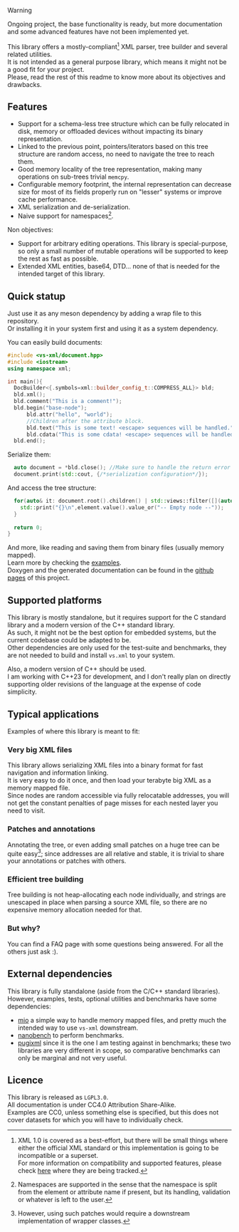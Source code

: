 > [!WARNING]  
> Ongoing project, the base functionality is ready, but more documentation and some advanced features have not been implemented yet.


This library offers a mostly-compliant[^1] XML parser, tree builder and several related utilities.  
It is not intended as a general purpose library, which means it might not be a good fit for your project.  
Please, read the rest of this readme to know more about its objectives and drawbacks.

## Features

- Support for a schema-less tree structure which can be fully relocated in disk, memory or offloaded devices without impacting its binary representation.
- Linked to the previous point, pointers/iterators based on this tree structure are random access, no need to navigate the tree to reach them.
- Good memory locality of the tree representation, making many operations on sub-trees trivial `memcpy`.
- Configurable memory footprint, the internal representation can decrease size for most of its fields properly run on "lesser" systems or improve cache performance.
- XML serialization and de-serialization.
- Naive support for namespaces[^2].

Non objectives:

- Support for arbitrary editing operations. This library is special-purpose, so only a small number of mutable operations will be supported to keep the rest as fast as possible.
- Extended XML entities, base64, DTD... none of that is needed for the intended target of this library.

## Quick statup

Just use it as any meson dependency by adding a wrap file to this repository.  
Or installing it in your system first and using it as a system dependency.  

You can easily build documents:
```cpp
#include <vs-xml/document.hpp>
#include <iostream>
using namespace xml;

int main(){
  DocBuilder<{.symbols=xml::builder_config_t::COMPRESS_ALL}> bld;
  bld.xml();
  bld.comment("This is a comment!");
  bld.begin("base-node");
      bld.attr("hello", "world");
      //Children after the attribute block.
      bld.text("This is some text! <escape> sequences will be handled.");
      bld.cdata("This is some cdata! <escape> sequences will be handled.");
  bld.end();
```

Serialize them:
```cpp
  auto document = *bld.close(); //Make sure to handle the return error if present in production code.
  document.print(std::cout, {/*serialization configuration*/});
```

And access the tree structure:
```cpp
  for(auto& it: document.root().children() | std::views::filter([](auto it){return it->type()==xml::type_t::COMMENT;})){
    std::print("{}\n",element.value().value_or("-- Empty node --"));
  }
  
  return 0;
}
```

And more, like reading and saving them from binary files (usually memory mapped).  
Learn more by checking the [examples](./examples/src/).  
Doxygen and the generated documentation can be found in the [github pages](https://lazy-eggplant.github.io/vs.xml/next/) of this project.


## Supported platforms

This library is mostly standalone, but it requires support for the C standard library and a modern version of the C++ standard library.  
As such, it might not be the best option for embedded systems, but the current codebase could be adapted to be.  
Other dependencies are only used for the test-suite and benchmarks, they are not needed to build and install `vs.xml` to your system.

Also, a modern version of C++ should be used.  
I am working with C++23 for development, and I don't really plan on directly supporting older revisions of the language at the expense of code simplicity.  

## Typical applications

Examples of where this library is meant to fit:

### Very big XML files

This library allows serializing XML files into a binary format for fast navigation and information linking.  
It is very easy to do it once, and then load your terabyte big XML as a memory mapped file.  
Since nodes are random accessible via fully relocatable addresses, you will not get the constant penalties of page misses for each nested layer you need to visit.  

### Patches and annotations

Annotating the tree, or even adding small patches on a huge tree can be quite easy[^3]; since addresses are all relative and stable, it is trivial to share your annotations or patches with others.

### Efficient tree building

Tree building is not heap-allocating each node individually, and strings are unescaped in place when parsing a source XML file, so there are no expensive memory allocation needed for that.

### But why?

You can find a FAQ page with some questions being answered. For all the others just ask :). 


## External dependencies

This library is fully standalone (aside from the C/C++ standard libraries).  
However, examples, tests, optional utilities and benchmarks have some dependencies:
- [mio](https://github.com/StrikerX3/mio) a simple way to handle memory mapped files, and pretty much the intended way to use `vs-xml` downstream.
- [nanobench](https://github.com/martinus/nanobench) to perform benchmarks.
- [pugixml](https://pugixml.org/) since it is the one I am testing against in benchmarks; these two libraries are very different in scope, so comparative benchmarks can only be marginal and not very useful.

## Licence

This library is released as `LGPL3.0`.  
All documentation is under CC4.0 Attribution Share-Alike.  
Examples are CC0, unless something else is specified, but this does not cover datasets for which you will have to individually check.

[^1]: XML 1.0 is covered as a best-effort, but there will be small things where either the official XML standard or this implementation is going to be incompatible or a superset.  
      For more information on compatibility and supported features, please check [here](./docs/features.md) where they are being tracked.
[^2]: Namespaces are supported in the sense that the namespace is split from the element or attribute name if present, but its handling, validation or whatever is left to the user.

[^3]: However, using such patches would require a downstream implementation of wrapper classes.